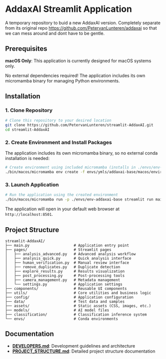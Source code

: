 # AddaxAI Streamlit Application

A temporary repository to buid a new AddaxAI version. Completely separate from its original repo https://github.com/PetervanLunteren/addaxai so that we can mess around and dont have to be gentle. 

## Prerequisites

**macOS Only**: This application is currently designed for macOS systems only.

No external dependencies required! The application includes its own micromamba binary for managing Python environments.

## Installation

### 1. Clone Repository

```bash
# Clone this repository to your desired location
git clone https://github.com/PetervanLunteren/streamlit-AddaxAI.git
cd streamlit-AddaxAI
```

### 2. Create Environment and Install Packages

The application includes its own micromamba binary, so no external conda installation is needed:

```bash
# Create environment using included micromamba (installs in ./envs/env-addaxai-base)
./bin/macos/micromamba env create -f envs/ymls/addaxai-base/macos/environment.yml --prefix ./envs/env-addaxai-base -y
```

### 3. Launch Application

```bash
# Run the application using the created environment
./bin/macos/micromamba run -p ./envs/env-addaxai-base streamlit run main.py
```

The application will open in your default web browser at `http://localhost:8501`.

## Project Structure

```
streamlit-AddaxAI/
├── main.py                    # Application entry point
├── pages/                     # Streamlit pages
│   ├── analysis_advanced.py   # Advanced analysis workflow
│   ├── analysis_quick.py      # Quick analysis interface
│   ├── human_verification.py  # Manual review interface
│   ├── remove_duplicates.py   # Duplicate detection
│   ├── explore_results.py     # Results visualization
│   ├── post_processing.py     # Post-processing tools
│   ├── camera_management.py   # Metadata management
│   └── settings.py            # Application settings
├── components/                # Reusable UI components
├── utils/                     # Core utilities and business logic
├── config/                    # Application configuration
├── data/                      # Test data and samples
├── assets/                    # Static assets (CSS, images, etc.)
├── models/                    # AI model files
├── classification/            # Classification inference system
└── envs/                      # Conda environments
```

## Documentation

- **[DEVELOPERS.md](DEVELOPERS.md)**: Development guidelines and architecture
- **[PROJECT_STRUCTURE.md](PROJECT_STRUCTURE.md)**: Detailed project structure documentation
